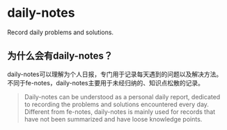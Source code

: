 # daily-notes

Record daily problems and solutions.

## 为什么会有daily-notes？

daily-notes可以理解为个人日报，专门用于记录每天遇到的问题以及解决方法。不同于fe-notes，daily-notes主要用于未经归纳的、知识点松散的记录。

> Daily-notes can be understood as a personal daily report, dedicated to recording the problems and solutions encountered every day. Different from fe-notes, daily-notes is mainly used for records that have not been summarized and have loose knowledge points.
